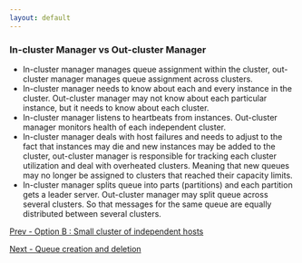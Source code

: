 ```yaml
---
layout: default
---
```


### In-cluster Manager vs Out-cluster Manager

- In-cluster manager manages queue assignment within the cluster, out-cluster manager manages queue assignment across clusters.
- In-cluster manager needs to know about each and every instance in the cluster. Out-cluster manager may not know about each particular instance, but it needs to know about each cluster.
- In-cluster manager listens to heartbeats from instances. Out-cluster manager monitors health of each independent cluster.
- In-cluster manager deals with host failures and needs to adjust to the fact that instances may die and new instances may be added to the cluster, out-cluster manager is responsible for tracking each cluster utilization and deal with overheated clusters. Meaning that new queues may no longer be assigned to clusters that reached their capacity limits.
- In-cluster manager splits queue into parts (partitions) and each partition gets a leader server. Out-cluster manager may split queue across several clusters. So that messages for the same queue are equally distributed between several clusters.

[Prev - Option B : Small cluster of independent hosts](system-design-interview-distributed-message-queue-option-b-small-cluster-of-independent-hosts)  

[Next - Queue creation and deletion](system-design-interview-distributed-message-queue-queue-creation-and-deletion)  
